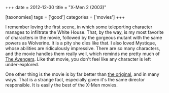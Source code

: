 +++
date = 2012-12-30
title = "X-Men 2 (2003)"

[taxonomies]
tags = ['good']
categories = ['movies']
+++

I remember loving the first scene, in which some teleporting character
manages to infiltrate the White House. That, by the way, is my most
favorite of characters in the movie, followed by the gorgeous mutant
with the same powers as Wolverine. It is a pity she dies like that. I
also loved Mystique, whose abilities are ridiculously impressive. There
are so many characters, and the movie handles them really well, which
reminds me pretty much of [The Avengers]. Like that movie, you don\'t
feel like any character is left under-explored.

One other thing is the movie is by far better than [the original], and
in many ways. That is a strange fact, especially given it\'s the same
director responsible. It is easily the best of the X-Men movies.

  [The Avengers]: http://movies.tshepang.net/the-avengers-2012
  [the original]: http://movies.tshepang.net/x-men-2000
